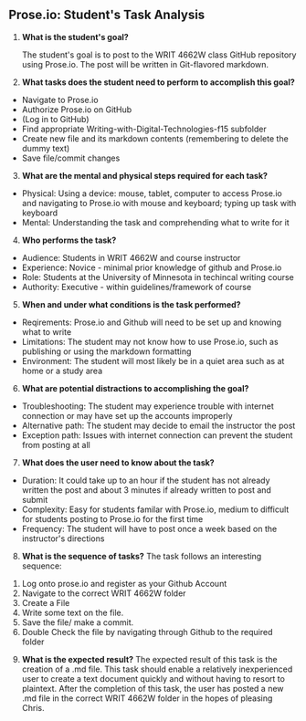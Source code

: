 ## Prose.io: Student's Task Analysis

1. **What is the student's goal?**

	The student's goal is to post to the WRIT 4662W class GitHub repository using Prose.io. The post will be written in Git-flavored markdown.

2. **What tasks does the student need to perform to accomplish this goal?**
  * Navigate to Prose.io
  * Authorize Prose.io on GitHub
  * (Log in to GitHub)
  * Find appropriate Writing-with-Digital-Technologies-f15 subfolder
  * Create new file and its markdown contents (remembering to delete the dummy text)
  * Save file/commit changes
  
3. **What are the mental and physical steps required for each task?**
  * Physical: Using a device: mouse, tablet, computer to access Prose.io and navigating to Prose.io with mouse and keyboard; typing up task with keyboard
  * Mental: Understanding the task and comprehending what to write for it 
  
4. **Who performs the task?**
  * Audience: Students in WRIT 4662W and course instructor
  * Experience: Novice - minimal prior knowledge of github and Prose.io
  * Role: Students at the University of Minnesota in techincal writing course
  * Authority: Executive - within guidelines/framework of course
  
5. **When and under what conditions is the task performed?**
  * Reqirements: Prose.io and Github will need to be set up and knowing what to write
  * Limitations: The student may not know how to use Prose.io, such as publishing or using the markdown formatting
  * Environment: The student will most likely be in a quiet area such as at home or a study area
  
6. **What are potential distractions to accomplishing the goal?**
  * Troubleshooting: The student may experience trouble with internet connection or may have set up the accounts improperly
  * Alternative path: The student may decide to email the instructor the post
  * Exception path: Issues with internet connection can prevent the student from posting at all
  
7. **What does the user need to know about the task?**
  * Duration: It could take up to an hour if the student has not already written the post and about 3 minutes if already written to post and submit
  * Complexity: Easy for students familar with Prose.io, medium to difficult for students posting to Prose.io for the first time 
  * Frequency: The student will have to post once a week based on the instructor's directions
  
8. **What is the sequence of tasks?**
The task follows an interesting sequence:
1) Log onto prose.io and register as your Github Account
2) Navigate to the correct WRIT 4662W folder
3) Create a File
4) Write some text on the file.
5) Save the file/ make a commit. 
6) Double Check the file by navigating through Github to the required folder

9. **What is the expected result?**
The expected result of this task is the creation of a .md file. This task should enable a relatively inexperienced user to create a text document quickly and without having to resort to plaintext. After the completion of this task, the user has posted a new .md file in the correct WRIT 4662W folder in the hopes of pleasing Chris.
